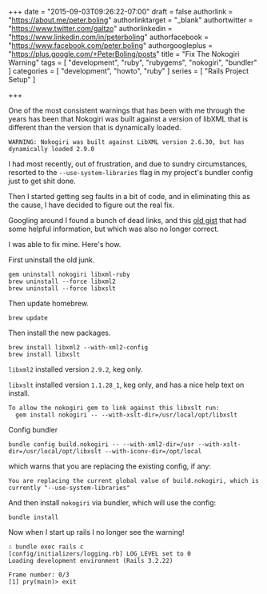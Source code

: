 +++
date = "2015-09-03T09:26:22-07:00"
draft = false
authorlink = "https://about.me/peter.boling"
authorlinktarget = "_blank"
authortwitter = "https://www.twitter.com/galtzo"
authorlinkedin = "https://www.linkedin.com/in/peterboling"
authorfacebook = "https://www.facebook.com/peter.boling"
authorgoogleplus = "https://plus.google.com/+PeterBoling/posts"
title = "Fix The Nokogiri Warning"
tags = [ "development", "ruby", "rubygems", "nokogiri", "bundler" ]
categories = [ "development", "howto", "ruby" ]
series = [ "Rails Project Setup" ]

+++

One of the most consistent warnings that has been with me through the years has been that Nokogiri was built against a version of libXML that is different than the version that is dynamically loaded.

```
WARNING: Nokogiri was built against LibXML version 2.6.30, but has dynamically loaded 2.9.0
```

I had most recently, out of frustration, and due to sundry circumstances, resorted to the `--use-system-libraries` flag in my project's bundler config just to get shit done.

Then I started getting seg faults in a bit of code, and in eliminating this as the cause, I have decided to figure out the real fix.

Googling around I found a bunch of dead links, and this [old gist](https://gist.github.com/devpuppy/1349681) that had some helpful information, but which was also no longer correct.

I was able to fix mine.  Here's how.

First uninstall the old junk.

    gem uninstall nokogiri libxml-ruby
    brew uninstall --force libxml2
    brew uninstall --force libxslt

Then update homebrew.

    brew update

Then install the new packages.

    brew install libxml2 --with-xml2-config
    brew install libxslt

`libxml2` installed version `2.9.2`, keg only.

`libxslt` installed version `1.1.28_1`, keg only, and has a nice help text on install.

```
To allow the nokogiri gem to link against this libxslt run:
  gem install nokogiri -- --with-xslt-dir=/usr/local/opt/libxslt
```

Config bundler

```
bundle config build.nokogiri -- --with-xml2-dir=/usr --with-xslt-dir=/usr/local/opt/libxslt --with-iconv-dir=/opt/local
```

which warns that you are replacing the existing config, if any:

```
You are replacing the current global value of build.nokogiri, which is currently "--use-system-libraries"
```

And then install `nokogiri` via bundler, which will use the config:

```
bundle install
```

Now when I start up rails I no longer see the warning!

```
∴ bundle exec rails c
[config/initializers/logging.rb] LOG_LEVEL set to 0
Loading development environment (Rails 3.2.22)

Frame number: 0/3
[1] pry(main)> exit
```
